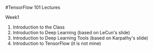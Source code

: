 #TensorFlow 101 Lectures

Week1 
1. Introduction to the Class
2. Introduction to Deep Learning (based on LeCun's slide)
3. Introduction to Deep Learning Tools (based on Karpathy's slide)
4. Introduction to TensorFlow (it is not mine)

